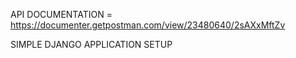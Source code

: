 API DOCUMENTATION = https://documenter.getpostman.com/view/23480640/2sAXxMftZv

SIMPLE DJANGO APPLICATION SETUP
